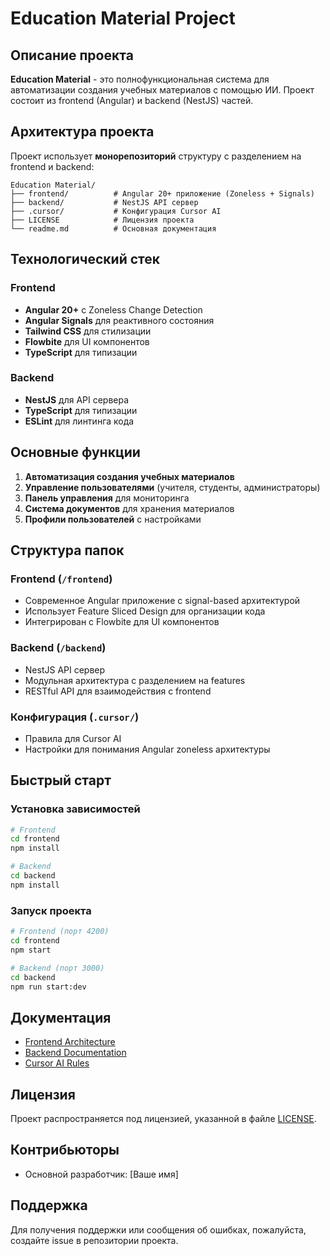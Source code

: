 # Education Material Project

## Описание проекта

**Education Material** - это полнофункциональная система для автоматизации создания учебных материалов с помощью ИИ. Проект состоит из frontend (Angular) и backend (NestJS) частей.

## Архитектура проекта

Проект использует **монорепозиторий** структуру с разделением на frontend и backend:

```
Education Material/
├── frontend/          # Angular 20+ приложение (Zoneless + Signals)
├── backend/           # NestJS API сервер
├── .cursor/           # Конфигурация Cursor AI
├── LICENSE            # Лицензия проекта
└── readme.md          # Основная документация
```

## Технологический стек

### Frontend
- **Angular 20+** с Zoneless Change Detection
- **Angular Signals** для реактивного состояния
- **Tailwind CSS** для стилизации
- **Flowbite** для UI компонентов
- **TypeScript** для типизации

### Backend
- **NestJS** для API сервера
- **TypeScript** для типизации
- **ESLint** для линтинга кода

## Основные функции

1. **Автоматизация создания учебных материалов**
2. **Управление пользователями** (учителя, студенты, администраторы)
3. **Панель управления** для мониторинга
4. **Система документов** для хранения материалов
5. **Профили пользователей** с настройками

## Структура папок

### Frontend (`/frontend`)
- Современное Angular приложение с signal-based архитектурой
- Использует Feature Sliced Design для организации кода
- Интегрирован с Flowbite для UI компонентов

### Backend (`/backend`)
- NestJS API сервер
- Модульная архитектура с разделением на features
- RESTful API для взаимодействия с frontend

### Конфигурация (`.cursor/`)
- Правила для Cursor AI
- Настройки для понимания Angular zoneless архитектуры

## Быстрый старт

### Установка зависимостей
```bash
# Frontend
cd frontend
npm install

# Backend
cd backend
npm install
```

### Запуск проекта
```bash
# Frontend (порт 4200)
cd frontend
npm start

# Backend (порт 3000)
cd backend
npm run start:dev
```

## Документация

- [Frontend Architecture](./frontend/ARCHITECTURE.md)
- [Backend Documentation](./backend/README.md)
- [Cursor AI Rules](./.cursor/rules/)

## Лицензия

Проект распространяется под лицензией, указанной в файле [LICENSE](./LICENSE).

## Контрибьюторы

- Основной разработчик: [Ваше имя]

## Поддержка

Для получения поддержки или сообщения об ошибках, пожалуйста, создайте issue в репозитории проекта.